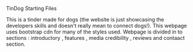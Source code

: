 TinDog Starting Files

This is a tinder made for dogs (the website is just showcasing the developers skills and doesn't really mean to connect dogs!).
This webpage uses bootstrap cdn for many of the styles used. 
Webpage is divided in to sections : introductory , features , media credibility , reviews and contaact section. 

